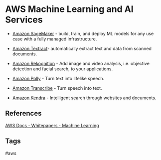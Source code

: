 # AWS Machine Learning and AI Services

* [Amazon SageMaker](https://docs.aws.amazon.com/whitepapers/latest/aws-overview/machine-learning.html#amazon-sagemaker) - build, train, and deploy ML models for any use case with a fully managed infrastructure.  
* [Amazon Textract](https://docs.aws.amazon.com/whitepapers/latest/aws-overview/machine-learning.html#amazon-textract)- automatically extract text and data from scanned documents.  
* [Amazon Rekognition](https://docs.aws.amazon.com/whitepapers/latest/aws-overview/machine-learning.html#amazon-rekognition) - Add image and video analysis, i.e. objective detection and facial search, to your applications.  

* [Amazon Polly](https://docs.aws.amazon.com/whitepapers/latest/aws-overview/machine-learning.html#amazon-polly) - Turn text into lifelike speech.  
* [Amazon Transcribe](https://docs.aws.amazon.com/whitepapers/latest/aws-overview/machine-learning.html#amazon-transcribe) - Turn speech into text.  
* [Amazon Kendra](https://docs.aws.amazon.com/whitepapers/latest/aws-overview/machine-learning.html#amazon-kendra) - Intelligent search through websites and documents.  

## References
[AWS Docs - Whitepapers - Machine Learning](https://docs.aws.amazon.com/whitepapers/latest/aws-overview/machine-learning.html)

## Tags
#aws
